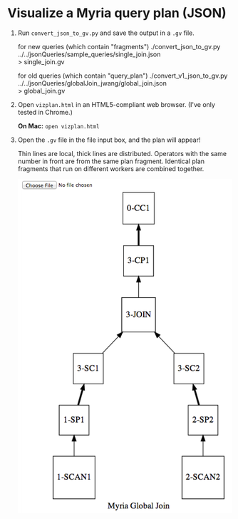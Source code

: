 Visualize a Myria query plan (JSON)
===================================

1. Run `convert_json_to_gv.py` and save the output in a `.gv` file.

   for new queries (which contain "fragments")
       ./convert_json_to_gv.py ../../jsonQueries/sample_queries/single_join.json \
           > single_join.gv

   for old queries (which contain "query_plan")
       ./convert_v1_json_to_gv.py ../../jsonQueries/globalJoin_jwang/global_join.json \
           > global_join.gv
           
2. Open `vizplan.html` in an HTML5-compliant web browser. (I've only tested in Chrome.)

   **On Mac:** `open vizplan.html`

3. Open the `.gv` file in the file input box, and the plan will appear!

   Thin lines are local, thick lines are distributed. Operators with the same number in front are from the same plan fragment. Identical plan fragments that run on different workers are combined together.

   ![Screenshot of visualizing global_join.json](global_join_screenshot.png)
